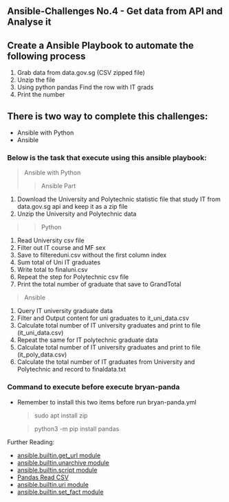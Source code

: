 ## Ansible-Challenges No.4 -  Get data from API and Analyse it

## Create a Ansible Playbook to automate the following process 

  1. Grab data from data.gov.sg (CSV zipped file)
  2. Unzip the file
  3. Using python pandas Find the row with IT grads 
  4. Print the number

## There is two way to complete this challenges:
* Ansible with Python
* Ansible 

### Below is the task that execute using this ansible playbook:
> Ansible with Python
>>Ansible Part
1. Download the University and Polytechnic statistic file that study IT from data.gov.sg api and keep it as a zip file
2. Unzip the University and Polytechnic data 
>>Python
1. Read University csv file
2. Filter out IT course and MF sex
3. Save to filtereduni.csv without the first column index
4. Sum total of Uni IT graduates
5. Write total to finaluni.csv
6. Repeat the step for Polytechnic csv file
7. Print the total number of graduate that save to GrandTotal

> Ansible 
1. Query IT university graduate data
2. Filter and Output content for uni graduates to it_uni_data.csv
3. Calculate total number of IT university graduates and print to file (it_uni_data.csv)
4. Repeat the same for IT polytechnic graduate data
5. Calculate total number of IT university graduates and print to file (it_poly_data.csv)
6. Calculate the total number of IT graduates from University and Polytechnic and record to finaldata.txt

### Command to execute before execute bryan-panda
* Remember to install this two items before run bryan-panda.yml
  >sudo apt install zip

  >python3 -m pip install pandas


Further Reading:
 
* [ansible.builtin.get_url module](https://docs.ansible.com/ansible/latest/collections/ansible/builtin/get_url_module.html)
* [ansible.builtin.unarchive module](https://docs.ansible.com/ansible/latest/collections/ansible/builtin/unarchive_module.html)
* [ansible.builtin.script module](https://docs.ansible.com/ansible/latest/collections/ansible/builtin/script_module.html)
* [Pandas Read CSV](https://www.w3schools.com/python/pandas/pandas_csv.asp)
* [ansible.builtin.uri module](https://docs.ansible.com/ansible/latest/collections/ansible/builtin/uri_module.html)
* [ansible.builtin.set_fact module](https://docs.ansible.com/ansible/latest/collections/ansible/builtin/set_fact_module.html)

